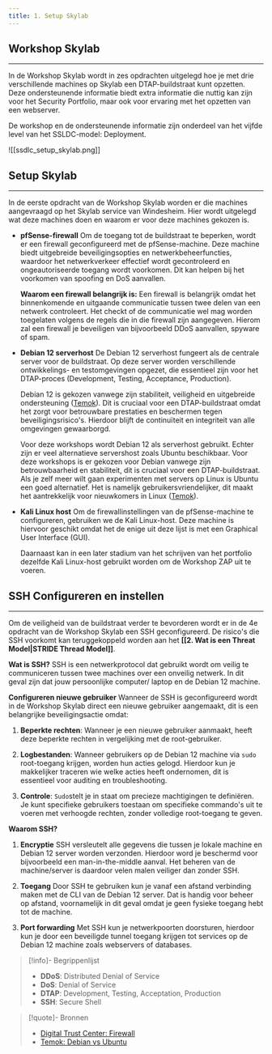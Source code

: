 ```yaml
---
title: 1. Setup Skylab
---
```

## Workshop Skylab
---
In de Workshop Skylab wordt in zes opdrachten uitgelegd hoe je met drie verschillende machines op Skylab een DTAP-buildstraat kunt opzetten. Deze ondersteunende informatie biedt extra informatie die nuttig kan zijn voor het Security Portfolio, maar ook voor ervaring met het opzetten van een webserver.

De workshop en de ondersteunende informatie zijn onderdeel van het vijfde level van het SSLDC-model: Deployment.

![[ssdlc_setup_skylab.png]]

## Setup Skylab
---
In de eerste opdracht van de Workshop Skylab worden er die machines aangevraagd op het Skylab service van Windesheim. Hier wordt uitgelegd wat deze machines doen en waarom er voor deze machines gekozen is.

- **pfSense-firewall**
  Om de toegang tot de buildstraat te beperken, wordt er een firewall geconfigureerd met de pfSense-machine. Deze machine biedt uitgebreide beveiligingsopties en netwerkbeheerfuncties, waardoor het netwerkverkeer effectief wordt gecontroleerd en ongeautoriseerde toegang wordt voorkomen. Dit kan helpen bij het voorkomen van spoofing en DoS aanvallen.

  **Waarom een firewall belangrijk is:**
  Een firewall is belangrijk omdat het binnenkomende en uitgaande communicatie tussen twee delen van een netwerk controleert. Het checkt of de communicatie wel mag worden toegelaten volgens de regels die in die firewall zijn aangegeven. Hierom zal een firewall je beveiligen van bijvoorbeeld DDoS aanvallen, spyware of spam.

- **Debian 12 serverhost**
  De Debian 12 serverhost fungeert als de centrale server voor de buildstraat. Op deze server worden verschillende ontwikkelings- en testomgevingen opgezet, die essentieel zijn voor het DTAP-proces (Development, Testing, Acceptance, Production).

  Debian 12 is gekozen vanwege zijn stabiliteit, veiligheid en uitgebreide ondersteuning ([Temok](https://www.temok.com/blog/debian-vs-ubuntu/#:~:text=Individuals%20who%20value%20convenience%20and,for%20a%20variety%20of%20applications.)). Dit is cruciaal voor een DTAP-buildstraat omdat het zorgt voor betrouwbare prestaties en beschermen tegen beveiligingsrisico's. Hierdoor blijft de continuïteit en integriteit van alle omgevingen gewaarborgd.

  Voor deze workshops wordt Debian 12 als serverhost gebruikt. Echter zijn er veel alternatieve servershost zoals Ubuntu beschikbaar. Voor deze workshops is er gekozen voor Debian vanwege zijn betrouwbaarheid en stabiliteit, dit is cruciaal voor een DTAP-buildstraat. Als je zelf meer wilt gaan experimenten met servers op Linux is Ubuntu een goed alternatief. Het is namelijk gebruikersvriendelijker, dit maakt het aantrekkelijk voor nieuwkomers in Linux ([Temok](https://www.temok.com/blog/debian-vs-ubuntu/#:~:text=Individuals%20who%20value%20convenience%20and,for%20a%20variety%20of%20applications.)).

- **Kali Linux host**
  Om de firewallinstellingen van de pfSense-machine te configureren, gebruiken we de Kali Linux-host. Deze machine is hiervoor geschikt omdat het de enige uit deze lijst is met een Graphical User Interface (GUI).

  Daarnaast kan in een later stadium van het schrijven van het portfolio dezelfde Kali Linux-host gebruikt worden om de Workshop ZAP uit te voeren.

## SSH Configureren en instellen
---
Om de veiligheid van de buildstraat verder te bevorderen wordt er in de 4e opdracht van de Workshop Skylab een SSH geconfigureerd. De risico's die SSH voorkomt kan teruggekoppeld worden aan het **[[2. Wat is een Threat Model|STRIDE Thread Model]]**.

**Wat is SSH?**
SSH is een netwerkprotocol dat gebruikt wordt om veilig te communiceren tussen twee machines over een onveilig netwerk. In dit geval zijn dat jouw persoonlijke computer/ laptop en de Debian 12 machine.

**Configureren nieuwe gebruiker**
Wanneer de SSH is geconfigureerd wordt in de Workshop Skylab direct een nieuwe gebruiker aangemaakt, dit is een belangrijke beveiligingsactie omdat:

1. **Beperkte rechten**:
   Wanneer je een nieuwe gebruiker aanmaakt, heeft deze beperkte rechten in vergelijking met de root-gebruiker.

2. **Logbestanden**:
   Wanneer gebruikers op de Debian 12 machine via `sudo` root-toegang krijgen, worden hun acties gelogd. Hierdoor kun je makkelijker traceren wie welke acties heeft ondernomen, dit is essentieel voor auditing en troubleshooting.

3. **Controle**:
   `Sudo`stelt je in staat om precieze machtigingen te definiëren. Je kunt specifieke gebruikers toestaan om specifieke commando's uit te voeren met verhoogde rechten, zonder volledige root-toegang te geven.


**Waarom SSH?**

1. **Encryptie**
   SSH versleutelt alle gegevens die tussen je lokale machine en Debian 12 server worden verzonden. Hierdoor word je beschermd voor bijvoorbeeld een man-in-the-middle aanval. Het beheren van de machine/server is daardoor velen malen veiliger dan zonder SSH.

2. **Toegang**
   Door SSH te gebruiken kun je vanaf een afstand verbinding maken met de CLI van de Debian 12 server. Dat is handig voor beheer op afstand, voornamelijk in dit geval omdat je geen fysieke toegang hebt tot de machine.

3. **Port forwarding**
   Met SSH kun je netwerkpoorten doorsturen, hierdoor kun je door een beveiligde tunnel toegang krijgen tot services op de Debian 12 machine zoals webservers of databases.

> [!info]- Begrippenlijst
>- **DDoS**: Distributed Denial of Service
>- **DoS**: Denial of Service
>- **DTAP**: Development, Testing, Acceptation, Production
>- **SSH**: Secure Shell

> [!quote]- Bronnen
>- [Digital Trust Center: Firewall](https://www.digitaltrustcenter.nl/firewall#:~:text=Een%20firewall%20heeft%20als%20doel,in%20de%20firewall%20zijn%20aangegeven)
>-  [Temok: Debian vs Ubuntu](https://www.temok.com/blog/debian-vs-ubuntu/#:~:text=Individuals%20who%20value%20convenience%20and,for%20a%20variety%20of%20applications.)
